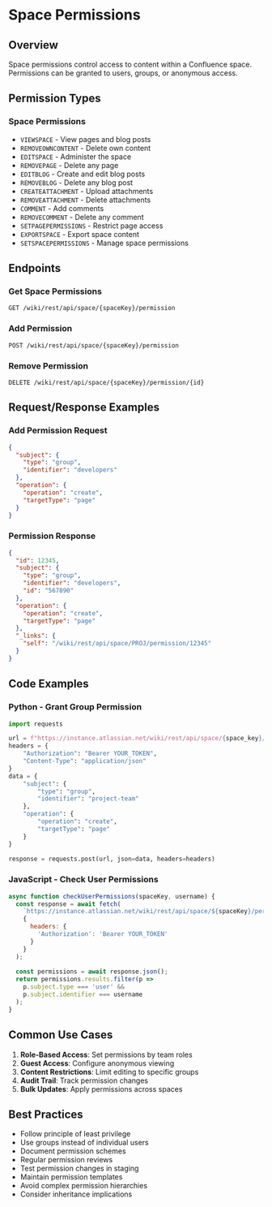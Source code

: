 # Space Permissions

## Overview
Space permissions control access to content within a Confluence space. Permissions can be granted to users, groups, or anonymous access.

## Permission Types

### Space Permissions
- `VIEWSPACE` - View pages and blog posts
- `REMOVEOWNCONTENT` - Delete own content
- `EDITSPACE` - Administer the space
- `REMOVEPAGE` - Delete any page
- `EDITBLOG` - Create and edit blog posts
- `REMOVEBLOG` - Delete any blog post
- `CREATEATTACHMENT` - Upload attachments
- `REMOVEATTACHMENT` - Delete attachments
- `COMMENT` - Add comments
- `REMOVECOMMENT` - Delete any comment
- `SETPAGEPERMISSIONS` - Restrict page access
- `EXPORTSPACE` - Export space content
- `SETSPACEPERMISSIONS` - Manage space permissions

## Endpoints

### Get Space Permissions
```
GET /wiki/rest/api/space/{spaceKey}/permission
```

### Add Permission
```
POST /wiki/rest/api/space/{spaceKey}/permission
```

### Remove Permission
```
DELETE /wiki/rest/api/space/{spaceKey}/permission/{id}
```

## Request/Response Examples

### Add Permission Request
```json
{
  "subject": {
    "type": "group",
    "identifier": "developers"
  },
  "operation": {
    "operation": "create",
    "targetType": "page"
  }
}
```

### Permission Response
```json
{
  "id": 12345,
  "subject": {
    "type": "group",
    "identifier": "developers",
    "id": "567890"
  },
  "operation": {
    "operation": "create",
    "targetType": "page"
  },
  "_links": {
    "self": "/wiki/rest/api/space/PROJ/permission/12345"
  }
}
```

## Code Examples

### Python - Grant Group Permission
```python
import requests

url = f"https://instance.atlassian.net/wiki/rest/api/space/{space_key}/permission"
headers = {
    "Authorization": "Bearer YOUR_TOKEN",
    "Content-Type": "application/json"
}
data = {
    "subject": {
        "type": "group",
        "identifier": "project-team"
    },
    "operation": {
        "operation": "create",
        "targetType": "page"
    }
}

response = requests.post(url, json=data, headers=headers)
```

### JavaScript - Check User Permissions
```javascript
async function checkUserPermissions(spaceKey, username) {
  const response = await fetch(
    `https://instance.atlassian.net/wiki/rest/api/space/${spaceKey}/permission`,
    {
      headers: {
        'Authorization': 'Bearer YOUR_TOKEN'
      }
    }
  );
  
  const permissions = await response.json();
  return permissions.results.filter(p => 
    p.subject.type === 'user' && 
    p.subject.identifier === username
  );
}
```

## Common Use Cases

1. **Role-Based Access**: Set permissions by team roles
2. **Guest Access**: Configure anonymous viewing
3. **Content Restrictions**: Limit editing to specific groups
4. **Audit Trail**: Track permission changes
5. **Bulk Updates**: Apply permissions across spaces

## Best Practices

- Follow principle of least privilege
- Use groups instead of individual users
- Document permission schemes
- Regular permission reviews
- Test permission changes in staging
- Maintain permission templates
- Avoid complex permission hierarchies
- Consider inheritance implications